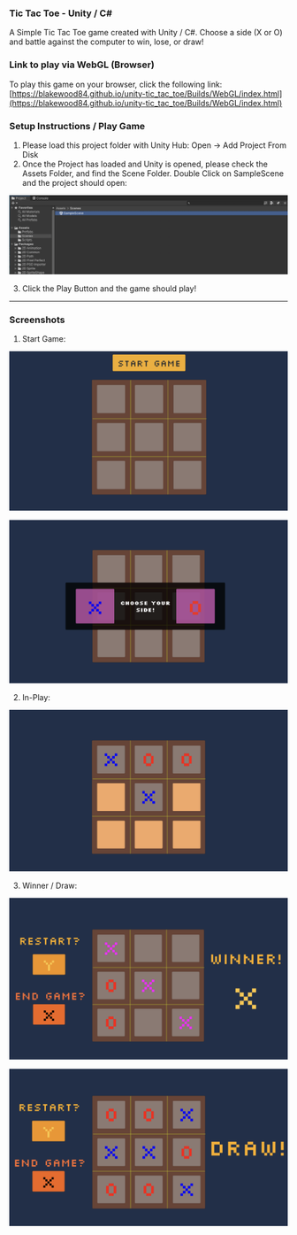 ### Tic Tac Toe - Unity / C#

A Simple Tic Tac Toe game created with Unity / C#. Choose a side (X or O) and battle against the computer to win, lose, or draw!

### Link to play via WebGL (Browser)

To play this game on your browser, click the following link: [https://blakewood84.github.io/unity-tic_tac_toe/Builds/WebGL/index.html](https://blakewood84.github.io/unity-tic_tac_toe/Builds/WebGL/index.html)
### Setup Instructions / Play Game

1. Please load this project folder with Unity Hub: Open -> Add Project From Disk
2. Once the Project has loaded and Unity is opened, please check the Assets Folder, and find the Scene Folder. Double Click on SampleScene and the project should open:

<p algin="center"><img src="images/select-sample-scene.png" alt="Select Sample Scene"/></p>

3. Click the Play Button and the game should play!

--- 

### Screenshots

1. Start Game:

<p algin="center"><img src="images/start-game.png" alt="Start Game"/></p>

<p algin="center"><img src="images/choose-side.png" alt="Choose Side"/></p>

2. In-Play:

<p algin="center"><img src="images/in-play.png" alt="In Play"/></p>

3. Winner / Draw:

<p algin="center"><img src="images/winner.png" alt="Winner"/></p>

<p algin="center"><img src="images/draw.png" alt="Draw"/></p>
